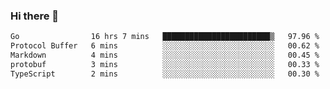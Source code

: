 ### Hi there 👋

<!--
**yeya24/yeya24** is a ✨ _special_ ✨ repository because its `README.md` (this file) appears on your GitHub profile.

Here are some ideas to get you started:

- 🔭 I’m currently working on ...
- 🌱 I’m currently learning ...
- 👯 I’m looking to collaborate on ...
- 🤔 I’m looking for help with ...
- 💬 Ask me about ...
- 📫 How to reach me: ...
- 😄 Pronouns: ...
- ⚡ Fun fact: ...
-->

<!--START_SECTION:waka-->

```txt
Go                16 hrs 7 mins   ████████████████████████▒   97.96 %
Protocol Buffer   6 mins          ░░░░░░░░░░░░░░░░░░░░░░░░░   00.62 %
Markdown          4 mins          ░░░░░░░░░░░░░░░░░░░░░░░░░   00.45 %
protobuf          3 mins          ░░░░░░░░░░░░░░░░░░░░░░░░░   00.33 %
TypeScript        2 mins          ░░░░░░░░░░░░░░░░░░░░░░░░░   00.30 %
```

<!--END_SECTION:waka-->
